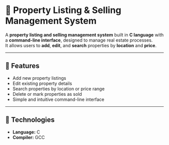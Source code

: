 # 🏡 Property Listing & Selling Management System

A **property listing and selling management system** built in **C language** with a **command-line interface**, designed to manage real estate processes.  
It allows users to **add**, **edit**, and **search** properties by **location** and **price**.

---

## 🚀 Features
- Add new property listings  
- Edit existing property details  
- Search properties by location or price range  
- Delete or mark properties as sold  
- Simple and intuitive command-line interface  

---

## 🧰 Technologies
- **Language:** C  
- **Compiler:** GCC  
